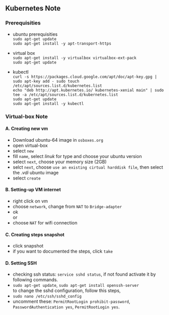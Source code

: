 ## Kubernetes Note

### Prerequisities
- ubuntu prerequisities     
`sudo apt-get update`   
`sudo apt-get install -y apt-transport-https`

- virtual box   
`sudo apt-get install -y virtualbox virtualbox-ext-pack`    
`sudo apt-get update`

- kubectl   
`curl -s https://packages.cloud.google.com/apt/doc/apt-key.gpg | sudo apt-key add -
sudo touch /etc/apt/sources.list.d/kubernetes.list`     
`echo "deb http://apt.kubernetes.io/ kubernetes-xenial main" | sudo tee -a /etc/apt/sources.list.d/kubernetes.list`     
`sudo apt-get update`   
`sudo apt-get install -y kubectl`


### Virtual-box Note
#### A. Creating new vm
- Download ubuntu-64 image in `osboxes.org` 
- open virtual-box
- select `new`
- fill `name`, select *linuk* for type and choose your ubuntu version
- select `next`, choose your memory size (2GB)
- selct `next`, choose `use an existing cirtual harddisk file`, then select the *.vdi* ubuntu image
- select `create`

#### B. Setting-up VM internet
- right click on vm
- choose `network`, change from `NAT` to `Bridge-adapter`
- ok    
or 
- choose `NAT` for wifi connection

#### C. Creating steps snapshot
- click snapshot
- if you want to documented the steps, click `take`

#### D. Setting SSH 
- checking ssh status: `service sshd status`, if not found activate it by following commands.
- `sudo apt-get update`, `sudo apt-get install openssh-server`  
to change the sshd configuration, follow this steps,    
- `sudo nano /etc/ssh/sshd_config`
- uncomment these: `PermitRootLogin prohibit-password`, `PasswordAuthentication yes`, `PermitRootLogin yes`.





